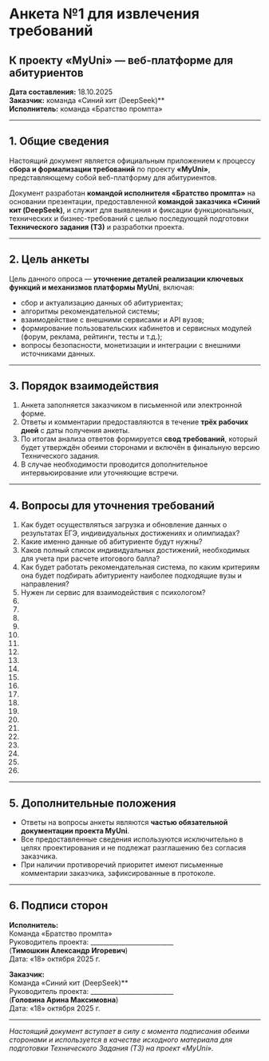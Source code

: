 # Анкета №1 для извлечения требований  
## К проекту «MyUni» — веб-платформе для абитуриентов

**Дата составления:** 18.10.2025  
**Заказчик:** команда «Синий кит (DeepSeek)**  
**Исполнитель:** команда «Братство промпта»  

---

## 1. Общие сведения

Настоящий документ является официальным приложением к процессу **сбора и формализации требований** по проекту **«MyUni»**, представляющему собой веб-платформу для абитуриентов.

Документ разработан **командой исполнителя «Братство промпта»** на основании презентации, предоставленной **командой заказчика «Синий кит (DeepSeek)**, и служит для выявления и фиксации функциональных, технических и бизнес-требований с целью последующей подготовки **Технического задания (ТЗ)** и разработки проекта.

---

## 2. Цель анкеты

Цель данного опроса — **уточнение деталей реализации ключевых функций и механизмов платформы MyUni**, включая:

- сбор и актуализацию данных об абитуриентах;
- алгоритмы рекомендательной системы;
- взаимодействие с внешними сервисами и API вузов;
- формирование пользовательских кабинетов и сервисных модулей (форум, реклама, рейтинги, тесты и т.д.);
- вопросы безопасности, монетизации и интеграции с внешними источниками данных.

---

## 3. Порядок взаимодействия

1. Анкета заполняется заказчиком в письменной или электронной форме.  
2. Ответы и комментарии предоставляются в течение **трёх рабочих дней** с даты получения анкеты.  
3. По итогам анализа ответов формируется **свод требований**, который будет утверждён обеими сторонами и включён в финальную версию Технического задания.  
4. В случае необходимости проводится дополнительное интервьюирование или уточняющие встречи.  

---

## 4. Вопросы для уточнения требований

1. Как будет осуществляться загрузка и обновление данных о результатах ЕГЭ, индивидуальных достижениях и олимпиадах?
2. Какие именно данные об абитуриенте будут нужны?
3. Каков полный список индивидуальных достижений, необходимых для учета при расчете итогового балла?
4. Как будет работать рекомендательная система, по каким критериям она будет подбирать абитуриенту наиболее подходящие вузы и направления?
5. Нужен ли сервис для взаимодействия с психологом?
6. 
7. 
8. 
9. 
10. 
11. 
12. 
13. 
15. 
16. 
17. 
18. 
19. 
20. 
21. 
22. 
23. 
24. 
25. 
26. 
27. 

---

## 5. Дополнительные положения

- Ответы на вопросы анкеты являются **частью обязательной документации проекта MyUni**.  
- Все предоставленные сведения используются исключительно в целях проектирования и не подлежат разглашению без согласия заказчика.  
- При наличии противоречий приоритет имеют письменные комментарии заказчика, зафиксированные в протоколе.  

---

## 6. Подписи сторон

**Исполнитель:**  
Команда «Братство промпта»  
Руководитель проекта: __________________________  
(**Тимошкин Александр Игоревич**)  
Дата: «18» октября 2025 г.

**Заказчик:**  
Команда «Синий кит (DeepSeek)**  
Руководитель проекта: __________________________  
(**Головина Арина Максимовна**)  
Дата: «18» октября 2025 г.

---

_Настоящий документ вступает в силу с момента подписания обеими сторонами и используется в качестве исходного материала для подготовки Технического Задания (ТЗ) на проект «MyUni»._
